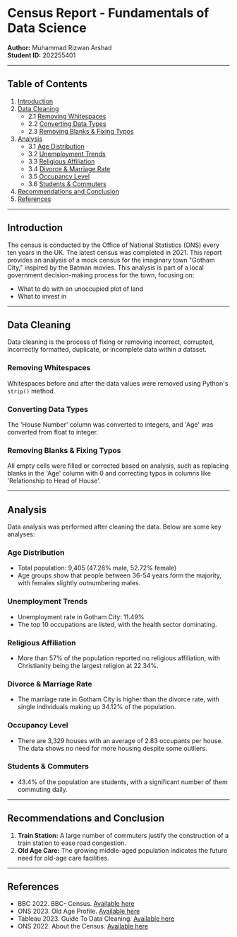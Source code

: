 # Census Report - Fundamentals of Data Science

**Author:** Muhammad Rizwan Arshad  
**Student ID:** 202255401

---

## Table of Contents

1. [Introduction](#introduction)
2. [Data Cleaning](#data-cleaning)
   - 2.1 [Removing Whitespaces](#removing-whitespaces)
   - 2.2 [Converting Data Types](#converting-data-types)
   - 2.3 [Removing Blanks & Fixing Typos](#removing-blanks--fixing-typos)
3. [Analysis](#analysis)
   - 3.1 [Age Distribution](#age-distribution)
   - 3.2 [Unemployment Trends](#unemployment-trends)
   - 3.3 [Religious Affiliation](#religious-affiliation)
   - 3.4 [Divorce & Marriage Rate](#divorce--marriage-rate)
   - 3.5 [Occupancy Level](#occupancy-level)
   - 3.6 [Students & Commuters](#students--commuters)
4. [Recommendations and Conclusion](#recommendations-and-conclusion)
5. [References](#references)

---

## Introduction

The census is conducted by the Office of National Statistics (ONS) every ten years in the UK. The latest census was completed in 2021. This report provides an analysis of a mock census for the imaginary town "Gotham City," inspired by the Batman movies. This analysis is part of a local government decision-making process for the town, focusing on:
- What to do with an unoccupied plot of land
- What to invest in

---

## Data Cleaning

Data cleaning is the process of fixing or removing incorrect, corrupted, incorrectly formatted, duplicate, or incomplete data within a dataset.

### Removing Whitespaces

Whitespaces before and after the data values were removed using Python's `strip()` method. 

### Converting Data Types

The 'House Number' column was converted to integers, and 'Age' was converted from float to integer.

### Removing Blanks & Fixing Typos

All empty cells were filled or corrected based on analysis, such as replacing blanks in the 'Age' column with 0 and correcting typos in columns like 'Relationship to Head of House'.

---

## Analysis

Data analysis was performed after cleaning the data. Below are some key analyses:

### Age Distribution

- Total population: 9,405 (47.28% male, 52.72% female)
- Age groups show that people between 36-54 years form the majority, with females slightly outnumbering males.

### Unemployment Trends

- Unemployment rate in Gotham City: 11.49%
- The top 10 occupations are listed, with the health sector dominating.

### Religious Affiliation

- More than 57% of the population reported no religious affiliation, with Christianity being the largest religion at 22.34%.

### Divorce & Marriage Rate

- The marriage rate in Gotham City is higher than the divorce rate, with single individuals making up 34.12% of the population.

### Occupancy Level

- There are 3,329 houses with an average of 2.83 occupants per house. The data shows no need for more housing despite some outliers.

### Students & Commuters

- 43.4% of the population are students, with a significant number of them commuting daily.

---

## Recommendations and Conclusion

1. **Train Station:** A large number of commuters justify the construction of a train station to ease road congestion.
2. **Old Age Care:** The growing middle-aged population indicates the future need for old-age care facilities.

---

## References

- BBC 2022. BBC- Census. [Available here](https://www.bbc.co.uk/news/uk-63485073)
- ONS 2023. Old Age Profile. [Available here](https://www.ons.gov.uk)
- Tableau 2023. Guide To Data Cleaning. [Available here](https://www.tableau.com/learn/articles/what-is-data-cleaning#definition)
- ONS 2022. About the Census. [Available here](https://www.ons.gov.uk/census/aboutcensus/aboutthecensus)
